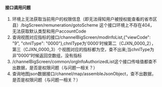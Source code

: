 #### 接口调用问题
1. 环境上无法获取当前用户的权限信息（即无法得知用户被授权能查看的省市区县）/bigScreen/remuneration/gotoScheme 这个接口环境上不存在404，无法获取默认类型和用户accountCode
2. 查询视图对应指标的接口/channelBigScreen/modInfoList,{"viewCode": "9", "chnlType": "0000"},chnlType为'0000'时候第二（CJXN_0000_2），第三（CJXN_0000_3）个视图对应的指标都为空，查不出来;当chnlType为非”0000“时候返回空数组，没有指标
3. /channelBigScreen/common/orgInfoAuthorizedList这个接口传啥值都查不出数据，是否是权限问题（与问题一相关？）
4. 查询地图json数据接口/channel/map/assembleJsonObject，查不出数据，是否是权限问题（与问题一相关？）
   